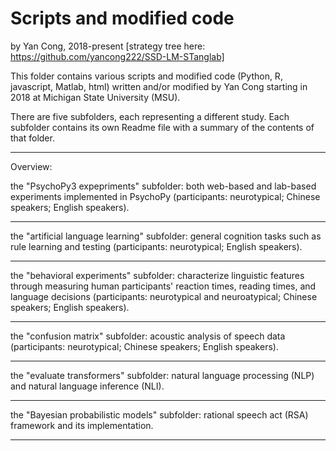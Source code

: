 # Scripts and modified code 

by Yan Cong, 2018-present [strategy tree here: https://github.com/yancong222/SSD-LM-STanglab]

This folder contains various scripts and modified code (Python, R, javascript, Matlab, html) written and/or modified by Yan Cong starting in 2018 at Michigan State University (MSU).

There are five subfolders, each representing a different study. Each subfolder contains its own Readme file with a summary of the contents of that folder.


-------------------------------------------------------

Overview: 

the "PsychoPy3 expepriments" subfolder: both web-based and lab-based experiments implemented in PsychoPy (participants: neurotypical; Chinese speakers; English speakers).

-------------------------------------------------------

the "artificial language learning" subfolder: general cognition tasks such as rule learning and testing (participants: neurotypical; English speakers).

-------------------------------------------------------

the "behavioral experiments" subfolder: characterize linguistic features through measuring human participants' reaction times, reading times, and language decisions  (participants: neurotypical and neuroatypical; Chinese speakers; English speakers).

-------------------------------------------------------

the "confusion matrix" subfolder: acoustic analysis of speech data (participants: neurotypical; Chinese speakers; English speakers).

-------------------------------------------------------

the "evaluate transformers" subfolder: natural language processing (NLP) and natural language inference (NLI).

-------------------------------------------------------

the "Bayesian probabilistic models" subfolder: rational speech act (RSA) framework and its implementation.

-------------------------------------------------------


